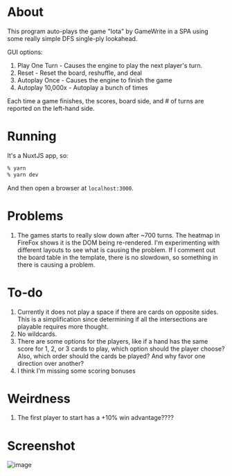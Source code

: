 # About

This program auto-plays the game "Iota" by GameWrite in a SPA using some really simple DFS single-ply lookahead.

GUI options:

1. Play One Turn - Causes the engine to play the next player's turn.
2. Reset - Reset the board, reshuffle, and deal
3. Autoplay Once - Causes the engine to finish the game
4. Autoplay 10,000x - Autoplay a bunch of times

Each time a game finishes, the scores, board side, and # of turns are reported on the left-hand side.


# Running

It's a NuxtJS app, so:

```Bash
% yarn
% yarn dev
```

And then open a browser at `localhost:3000`.

# Problems

1. The games starts to really slow down after ~700 turns. The heatmap in FireFox shows it is the DOM being re-rendered. I'm experimenting with different layouts to see what is causing the problem. If I comment out the board table in the template, there is no slowdown, so something in there is causing a problem.

# To-do

1. Currently it does not play a space if there are cards on opposite sides. This is a simplification since determining if all the intersections are playable requires more thought.
2. No wildcards.
3. There are some options for the players, like if a hand has the same score for 1, 2, or 3 cards to play, which option should the player choose? Also, which order should the cards be played? And why favor one direction over another?
4. I think I'm missing some scoring bonuses

# Weirdness

1. The first player to start has a +10% win advantage????

# Screenshot

![image](https://user-images.githubusercontent.com/8249735/156663269-00577912-a5d6-4149-9e74-f57a92b20a65.png)

